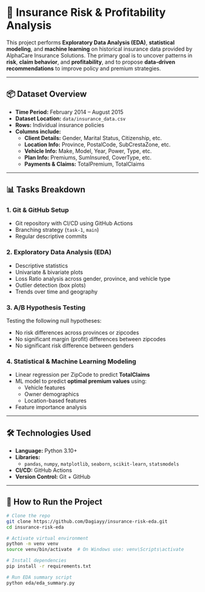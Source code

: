 # 🚗 Insurance Risk & Profitability Analysis

This project performs **Exploratory Data Analysis (EDA)**, **statistical modeling**, and **machine learning** on historical insurance data provided by AlphaCare Insurance Solutions. The primary goal is to uncover patterns in **risk**, **claim behavior**, and **profitability**, and to propose **data-driven recommendations** to improve policy and premium strategies.

---

## 📦 Dataset Overview

- **Time Period:** February 2014 – August 2015  
- **Dataset Location:** `data/insurance_data.csv`  
- **Rows:** Individual insurance policies  
- **Columns include:**
  - **Client Details:** Gender, Marital Status, Citizenship, etc.
  - **Location Info:** Province, PostalCode, SubCrestaZone, etc.
  - **Vehicle Info:** Make, Model, Year, Power, Type, etc.
  - **Plan Info:** Premiums, SumInsured, CoverType, etc.
  - **Payments & Claims:** TotalPremium, TotalClaims

---

## 📊 Tasks Breakdown

### 1. Git & GitHub Setup
- Git repository with CI/CD using GitHub Actions
- Branching strategy (`task-1`, `main`)
- Regular descriptive commits

### 2. Exploratory Data Analysis (EDA)
- Descriptive statistics
- Univariate & bivariate plots
- Loss Ratio analysis across gender, province, and vehicle type
- Outlier detection (box plots)
- Trends over time and geography

### 3. A/B Hypothesis Testing
Testing the following null hypotheses:
- No risk differences across provinces or zipcodes
- No significant margin (profit) differences between zipcodes
- No significant risk difference between genders

### 4. Statistical & Machine Learning Modeling
- Linear regression per ZipCode to predict **TotalClaims**
- ML model to predict **optimal premium values** using:
  - Vehicle features
  - Owner demographics
  - Location-based features
- Feature importance analysis

---

## 🛠 Technologies Used

- **Language:** Python 3.10+
- **Libraries:**  
  - `pandas`, `numpy`, `matplotlib`, `seaborn`, `scikit-learn`, `statsmodels`
- **CI/CD:** GitHub Actions
- **Version Control:** Git + GitHub

---

## 🧪 How to Run the Project

```bash
# Clone the repo
git clone https://github.com/Dagiayy/insurance-risk-eda.git
cd insurance-risk-eda

# Activate virtual environment
python -m venv venv
source venv/bin/activate  # On Windows use: venv\Scripts\activate

# Install dependencies
pip install -r requirements.txt

# Run EDA summary script
python eda/eda_summary.py
